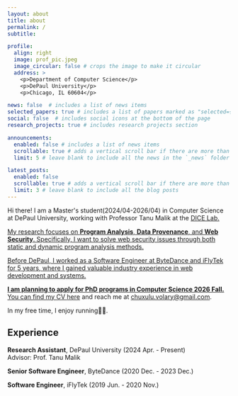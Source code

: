 ```yaml
---
layout: about
title: about
permalink: /
subtitle:

profile:
  align: right
  image: prof_pic.jpeg
  image_circular: false # crops the image to make it circular
  address: >
    <p>Department of Computer Science</p>
    <p>DePaul University</p>
    <p>Chicago, IL 60604</p>

news: false  # includes a list of news items
selected_papers: true # includes a list of papers marked as "selected={true}"
social: false  # includes social icons at the bottom of the page
research_projects: true # includes research projects section

announcements:
  enabled: false # includes a list of news items
  scrollable: true # adds a vertical scroll bar if there are more than 3 news items
  limit: 5 # leave blank to include all the news in the `_news` folder

latest_posts:
  enabled: false
  scrollable: true # adds a vertical scroll bar if there are more than 3 new posts items
  limit: 3 # leave blank to include all the blog posts
---
```


Hi there! I am a Master's student(2024/04-2026/04) in Computer Science at DePaul University, working with Professor Tanu Malik at the <a href="https://dice.cs.depaul.edu" rel="external nofollow noopener" target="_blank">DICE Lab.

My research focuses on <strong>Program Analysis</strong>, <strong>Data Provenance</strong>, and <strong>Web Security</strong>. Specifically, I want to solve web security issues through both static and dynamic program analysis methods.

Before DePaul, I worked as a Software Engineer at ByteDance and iFlyTek for 5 years, where I gained valuable industry experience in web development and systems.


**I am planning to apply for PhD programs in Computer Science 2026 Fall.** You can find my CV [here](https://drive.google.com/file/d/1dtw8ulGy0v6_LJ5vZL64WEFqDHXMXRIO/view?usp=sharing) and reach me at [chuxulu.volary@gmail.com](mailto:chuxulu.volary@gmail.com).

In my free time, I enjoy running🏃‍♀️.

## Experience

**Research Assistant**, DePaul University (2024 Apr. - Present)
<br>
Advisor: Prof. Tanu Malik

**Senior Software Engineer**, ByteDance (2020 Dec. - 2023 Dec.)
<br>

**Software Engineer**, iFlyTek (2019 Jun. - 2020 Nov.)
